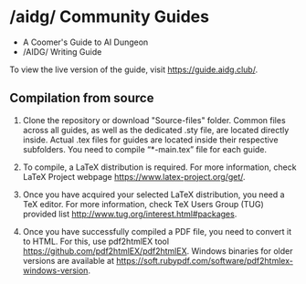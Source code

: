 # /aidg/ Community Guides

* A Coomer's Guide to AI Dungeon
* /AIDG/ Writing Guide

To view the live version of the guide, visit https://guide.aidg.club/.

## Compilation from source

1. Clone the repository or download "Source-files" folder. Common files across all guides, as well as the dedicated .sty file, are located directly inside. Actual .tex files for guides are located inside their respective subfolders. You need to compile “\*-main.tex” file for each guide.

2. To compile, a LaTeX distribution is required. For more information, check LaTeX Project webpage https://www.latex-project.org/get/.

3. Once you have acquired your selected LaTeX distribution, you need a TeX editor. For more information, check TeX Users Group (TUG) provided list http://www.tug.org/interest.html#packages.

4. Once you have successfully compiled a PDF file, you need to convert it to HTML. For this, use pdf2htmlEX tool https://github.com/pdf2htmlEX/pdf2htmlEX. Windows binaries for older versions are available at https://soft.rubypdf.com/software/pdf2htmlex-windows-version.
